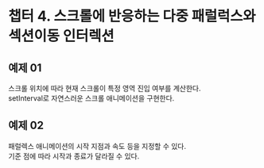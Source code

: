 # 챕터 4. 스크롤에 반응하는 다중 패럴럭스와 섹션이동 인터렉션

## 예제 01
스크롤 위치에 따라 현재 스크롤이 특정 영역 진입 여부를 계산한다.   
setInterval로 자연스러운 스크롤 애니메이션을 구현한다.

## 예제 02
패럴렉스 애니메이션의 시작 지점과 속도 등을 지정할 수 있다.   
기준 점에 따라 시작과 종료가 달라질 수 있다.
